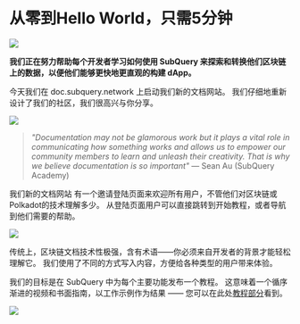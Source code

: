 # 从零到Hello World，只需5分钟

![](https://miro.medium.com/max/1400/1*g51P_PPoseNqEfCBgvpXXA.png)

**我们正在努力帮助每个开发者学习如何使用 SubQuery 来探索和转换他们区块链上的数据，以便他们能够更快地更直观的构建 dApp。**

今天我们在 doc.subquery.network 上启动我们新的文档网站。 我们仔细地重新设计了我们的社区，我们很高兴与你分享。

![](https://miro.medium.com/max/1200/1*snyFSjyQ9q116bmIcaVfsQ.gif)

> _"Documentation may not be glamorous work but it plays a vital role in communicating how something works and allows us to empower our community members to learn and unleash their creativity. That is why we believe documentation is so important"_ — Sean Au (SubQuery Academy)

我们新的文档网站 有一个邀请登陆页面来欢迎所有用户，不管他们对区块链或 Polkadot的技术理解多少。 从登陆页面用户可以直接跳转到开始教程，或者导航到他们需要的帮助。

![](https://miro.medium.com/max/1400/1*obZau98aya3Ohtc43DAuEw.png)

传统上，区块链文档技术性极强，含有术语——你必须来自开发者的背景才能轻松理解它。 我们使用了不同的方式写入内容，方便给各种类型的用户带来体验。

我们的目标是在 SubQuery 中为每个主要功能发布一个教程。 这意味着一个循序渐进的视频和书面指南，以工作示例作为结果 —— 您可以在此处[教程部分](https://doc.subquery.network/tutorials_examples/howto.html)看到。

![](https://miro.medium.com/max/1200/1*nxy4aDTaQ0EMGudm0QW09g.gif)
